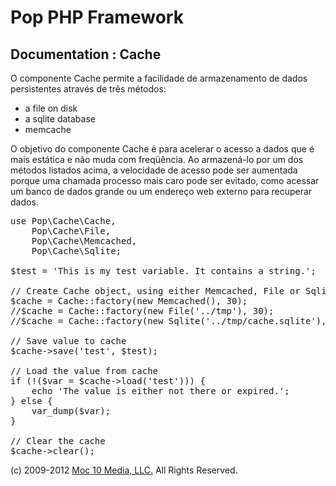 Pop PHP Framework
=================

Documentation : Cache
---------------------

O componente Cache permite a facilidade de armazenamento de dados persistentes através de três métodos:

* a file on disk
* a sqlite database
* memcache

O objetivo do componente Cache é para acelerar o acesso a dados que é mais estática e não muda com freqüência. Ao armazená-lo por um dos métodos listados acima, a velocidade de acesso pode ser aumentada porque uma chamada processo mais caro pode ser evitado, como acessar um banco de dados grande ou um endereço web externo para recuperar dados.

<pre>
use Pop\Cache\Cache,
    Pop\Cache\File,
    Pop\Cache\Memcached,
    Pop\Cache\Sqlite;

$test = 'This is my test variable. It contains a string.';

// Create Cache object, using either Memcached, File or Sqlite
$cache = Cache::factory(new Memcached(), 30);
//$cache = Cache::factory(new File('../tmp'), 30);
//$cache = Cache::factory(new Sqlite('../tmp/cache.sqlite'), 30);

// Save value to cache
$cache->save('test', $test);

// Load the value from cache
if (!($var = $cache->load('test'))) {
    echo 'The value is either not there or expired.';
} else {
    var_dump($var);
}

// Clear the cache
$cache->clear();
</pre>

(c) 2009-2012 [Moc 10 Media, LLC.](http://www.moc10media.com) All Rights Reserved.
